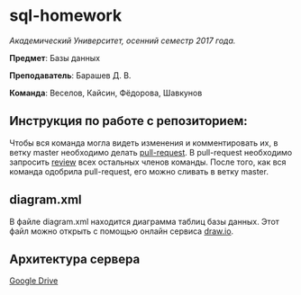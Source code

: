 # sql-homework

*Академический Университет, осенний семестр 2017 года.*

**Предмет**: Базы данных

**Преподаватель**: Барашев Д. В.

**Команда**: Веселов, Кайсин, Фёдорова, Шавкунов

## Инструкция по работе с репозиторием:

Чтобы вся команда могла видеть изменения и комментировать их, в ветку master необходимо делать [pull-request](https://help.github.com/articles/about-pull-requests/). В pull-request необходимо запросить [review](https://help.github.com/articles/requesting-a-pull-request-review/) всех остальных членов команды. После того, как вся команда одобрила pull-request, его можно сливать в ветку master.

## diagram.xml

В файле diagram.xml находится диаграмма таблиц базы данных. Этот файл можно открыть с помощью онлайн сервиса [draw.io](https://www.draw.io/).

## Архитектура сервера

[Google Drive](https://docs.google.com/drawings/d/1EQBvECH23qZILDWx2yz7CtsA_SOPlCoKkQavJUeEWEw/edit?usp=sharing)
